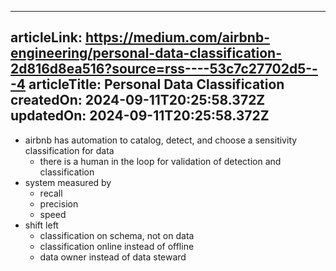 -----------------------
articleLink: https://medium.com/airbnb-engineering/personal-data-classification-2d816d8ea516?source=rss----53c7c27702d5---4
articleTitle: Personal Data Classification
createdOn: 2024-09-11T20:25:58.372Z
updatedOn: 2024-09-11T20:25:58.372Z
-----------------------

- airbnb has automation to catalog, detect, and choose a sensitivity classification for data
  - there is a human in the loop for validation of detection and classification
- system measured by
  - recall
  - precision
  - speed
- shift left
  - classification on schema, not on data
  - classification online instead of offline
  - data owner instead of data steward